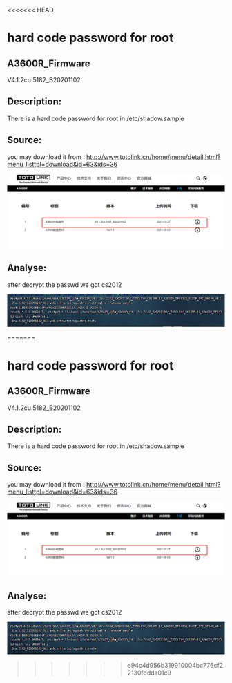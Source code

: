 <<<<<<< HEAD
# hard code password for root

## A3600R_Firmware

V4.1.2cu.5182_B20201102

## Description:

There is a hard code password for root in /etc/shadow.sample

## Source:

you may download it from : http://www.totolink.cn/home/menu/detail.html?menu_listtpl=download&id=63&ids=36

![image-20220606105532193](https://github.com/cilan2/iot/blob/main/img/image-20220606105532193.png)

## Analyse:

after decrypt the passwd we got cs2012

![image-20220606110250420](https://github.com/cilan2/iot/blob/main/img/image-20220606110250420.png)



=======
# hard code password for root

## A3600R_Firmware

V4.1.2cu.5182_B20201102

## Description:

There is a hard code password for root in /etc/shadow.sample

## Source:

you may download it from : http://www.totolink.cn/home/menu/detail.html?menu_listtpl=download&id=63&ids=36

![image-20220606105532193](https://github.com/cilan2/iot/blob/main/img/image-20220606105532193.png)

## Analyse:

after decrypt the passwd we got cs2012

![image-20220606110250420](https://github.com/cilan2/iot/blob/main/img/image-20220606110250420.png)



>>>>>>> e94c4d956b319910004bc776cf22130fddda01c9
